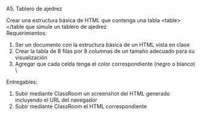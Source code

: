 A5. Tablero de ajedrez

Crear una estructura básica de HTML que contenga una tabla
\<table\>\</table que simule un tablero de ajedrez
\
Requerimientos:
1. Ser un documento con la estructura básica de un HTML vista en clase
2. Crear la tabla de 8 filas por 8 columnas de un tamaño adecuado para
su visualización
3. Agregar que cada celda tenga el color correspondiente (negro o
blanco)
\

Entregables:
1. Subir mediante ClassRoom un screenshot del HTML generado incluyendo
el URL del navegador
2. Subir mediante ClassRoom el HTML correspondiente
